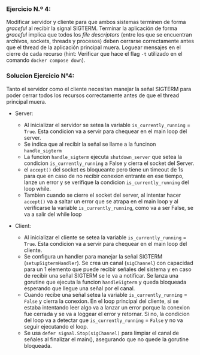 ### Ejercicio N.º 4:

Modificar servidor y cliente para que ambos sistemas terminen de forma _graceful_ al recibir la signal SIGTERM. Terminar
la aplicación de forma _graceful_ implica que todos los _file descriptors_ (entre los que se encuentran archivos,
sockets, threads y procesos) deben cerrarse correctamente antes que el thread de la aplicación principal muera. Loguear
mensajes en el cierre de cada recurso (hint: Verificar que hace el flag `-t` utilizado en el comando
`docker compose down`).

### Solucion Ejercicio N°4:

Tanto el servidor como el cliente necesitan manejar la señal SIGTERM para poder cerrar todos los recursos correctamente antes de que el thread principal muera.

- Server:
  - Al inicializar el servidor se setea la variable `is_currently_running` = `True`. Esta condicion va a servir para chequear en el main loop del server.
  - Se indica que al recibir la señal se llame a la funcinon `handle_sigterm`
  - La funcion `handle_sigterm` ejecuta `shutdown_server` que setea la condicion `is_currently_running` a False y cierra el socket del Server. 
  - el `accept()` del socket es bloqueante pero tiene un timeout de 1s para que en caso de no recibir conexion entrante en ese tiempo, lanze un error y se verifique la condicion `is_currently_running` del loop while. 
  - Tambien cuando se cierre el socket del server, al intentar hacer `accept()` va a saltar un error que se atrapa en el main loop y al verificarse la variable `is_currently_running`, como va a ser False, se va a salir del while loop


- Client:
  - Al inicializar el cliente se setea la variable `is_currently_running` = `True`. Esta condicion 
  va a servir para chequear en el main loop del cliente.
  - Se configura un handler para manejar la señal SIGTERM (`setupSigtermHandler`). Se crea un canal (`sigChannel`) con capacidad para un 1 elemento que puede recibir señales del sistema y en caso de recibir una señal SIGTERM se le va a notificar. Se lanza una gorutine que ejecuta la funcion `handleSigterm` y queda bloqueada esperando que llegue una señal por el canal.
  - Cuando recibe una señal setea la variable  `is_currently_running` = `False` y cierra la conexion. En el loop principal del cliente, si se estaba intentando leer algo va a lanzar un error porque la conexion fue cerrada y se va a loggear el error y retornar. Si no, la condicion del loop va a detectar que `is_currently_running` = `False` y no va seguir ejecutando el loop. 
  - Se usa `defer signal.Stop(sigChannel)` para limpiar el canal de señales al finalizar el main(), asegurando que no quede la gorutine bloqueada.
